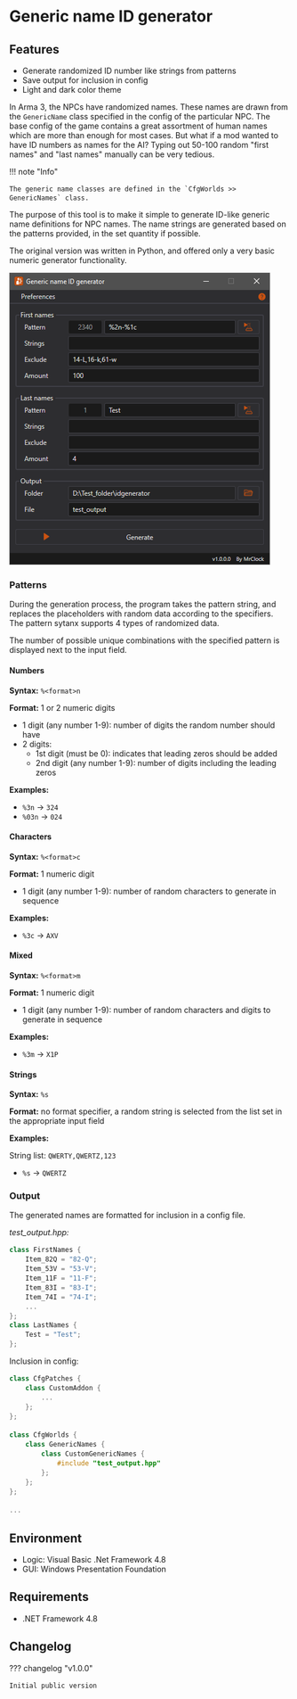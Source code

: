 # Generic name ID generator

## Features

* Generate randomized ID number like strings from patterns
* Save output for inclusion in config
* Light and dark color theme

In Arma 3, the NPCs have randomized names. These names are drawn from the `GenericName` class specified in the config of the particular NPC.
The base config of the game contains a great assortment of human names which are more than enough for most cases. But what if a mod wanted to have ID numbers as names for the AI?
Typing out 50-100 random "first names" and "last names" manually can be very tedious.

!!! note "Info"

	The generic name classes are defined in the `CfgWorlds >> GenericNames` class.

The purpose of this tool is to make it simple to generate ID-like generic name definitions for NPC names. The name strings are generated based on the patterns provided, in the set quantity if possible.

The original version was written in Python, and offered only a very basic numeric generator functionality.

![VB.Net Framework based generic name generator GUI](img/image_4_1.png)

### Patterns

During the generation process, the program takes the pattern string, and replaces the placeholders with random data according to the specifiers. The pattern sytanx supports 4 types of randomized data.

The number of possible unique combinations with the specified pattern is displayed next to the input field.

#### Numbers

**Syntax:** `%<format>n`

**Format:** 1 or 2 numeric digits

* 1 digit (any number 1-9): number of digits the random number should have
* 2 digits:
	* 1st digit (must be 0): indicates that leading zeros should be added
	* 2nd digit (any number 1-9): number of digits including the leading zeros
	
**Examples:**

* `%3n` -> `324`
* `%03n` -> `024`

#### Characters

**Syntax:** `%<format>c`

**Format:** 1 numeric digit

* 1 digit (any number 1-9): number of random characters to generate in sequence
	
**Examples:**

* `%3c` -> `AXV`

#### Mixed

**Syntax:** `%<format>m`

**Format:** 1 numeric digit

* 1 digit (any number 1-9): number of random characters and digits to generate in sequence
	
**Examples:**

* `%3m` -> `X1P`

#### Strings

**Syntax:** `%s`

**Format:** no format specifier, a random string is selected from the list set in the appropriate input field
	
**Examples:**

String list: `QWERTY,QWERTZ,123`

* `%s` -> `QWERTZ`

### Output

The generated names are formatted for inclusion in a config file.

*test_output.hpp:*
``` cpp
class FirstNames {
	Item_82Q = "82-Q";
	Item_53V = "53-V";
	Item_11F = "11-F";
	Item_83I = "83-I";
	Item_74I = "74-I";
	...
};
class LastNames {
	Test = "Test";
};
```

Inclusion in config:
``` cpp
class CfgPatches {
	class CustomAddon {
		...
	};
};

class CfgWorlds {
	class GenericNames {
		class CustomGenericNames {
			#include "test_output.hpp"
		};
	};
};

...
```

## Environment

* Logic:  Visual Basic .Net Framework 4.8
* GUI:    Windows Presentation Foundation

## Requirements

* .NET Framework 4.8

## Changelog

??? changelog "v1.0.0"

	Initial public version


